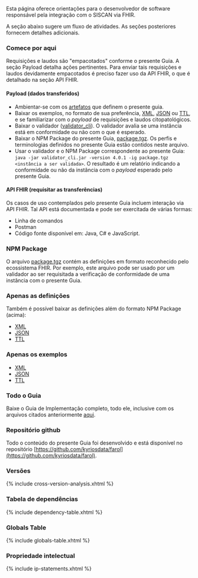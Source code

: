 Esta página oferece orientações para o desenvolvedor
de software responsável pela integração com o SISCAN via FHIR. 

A seção abaixo sugere um fluxo de atividades. As seções posteriores fornecem detalhes adicionais.

### Comece por aqui

Requisições e laudos são "empacotados" conforme o presente Guia. A seção Payload detalha ações pertinentes. Para enviar tais requisições e laudos devidamente empacotados é preciso fazer uso da API FHIR, o que é detalhado na seção API FHIR. 

#### Payload (dados transferidos)

- Ambientar-se com os [artefatos](artifacts.html) que definem o presente guia.
- Baixar os exemplos, no formato de sua preferência, [XML](examples.xml.zip), [JSON](examples.json.zip) ou [TTL](examples.ttl.zip), e se familiarizar com o _payload_ de requisições e laudos citopatológicos. 
- Baixar o validador ([validator_cli](https://github.com/hapifhir/org.hl7.fhir.validator-wrapper)). O validador avalia se uma instância está em conformidade ou não com o que é esperado.
- Baixar o NPM Package do presente Guia, [package.tgz](package.tgz). Os perfis e terminologias definidos no presente Guia estão contidos neste arquivo. 
- Usar o validador e o NPM Package correspondente ao presente Guia: `java -jar validator_cli.jar -version 4.0.1 -ig package.tgz <instância a ser validada>`. O resultado é um relatório indicando a conformidade ou não da instância com o _payload_ esperado pelo presente Guia.

#### API FHIR (requisitar as transferências)

Os casos de uso contemplados pelo presente Guia incluem interação via API FHIR. Tal API está documentada e pode ser exercitada de várias formas:

- Linha de comandos
- Postman
- Código fonte disponível em: Java, C# e JavaScript. 

### NPM Package

O arquivo [package.tgz](package.tgz) contém as definições em
formato reconhecido pelo ecossistema FHIR. Por exemplo, este arquivo
pode ser usado por um validador ao ser requisitada a verificação de
conformidade de uma instância com o presente Guia.

### Apenas as definições

Também é possível baixar as definições além do formato NPM Package (acima):

- [XML](definitions.xml.zip)
- [JSON](definitions.json.zip)
- [TTL](definitions.ttl.zip)

### Apenas os exemplos

- [XML](examples.xml.zip)
- [JSON](examples.json.zip)
- [TTL](examples.ttl.zip)

### Todo o Guia

Baixe o Guia de Implementação completo, todo ele, inclusive com os
arquivos citados anteriormente [aqui](full-ig.zip).

### Repositório github

Todo o conteúdo do presente Guia foi desenvolvido e está disponível no repositório
[https://github.com/kyriosdata/farol](https://github.com/kyriosdata/farol). 

### Versões
{% include cross-version-analysis.xhtml %}

### Tabela de dependências
{% include dependency-table.xhtml %}

### Globals Table
{% include globals-table.xhtml %}

### Propriedade intelectual
{% include ip-statements.xhtml %}